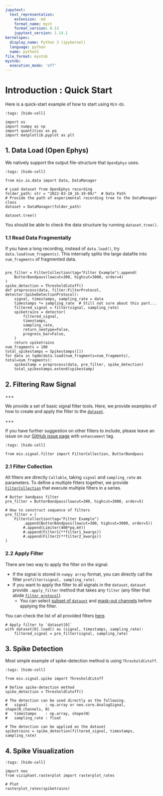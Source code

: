 ```yaml
---
jupytext:
  text_representation:
    extension: .md
    format_name: myst
    format_version: 0.13
    jupytext_version: 1.14.1
kernelspec:
  display_name: Python 3 (ipykernel)
  language: python
  name: python3
file_format: mystnb
mystnb:
  execution_mode: 'off'
---
```


# Introduction : Quick Start

Here is a quick-start example of how to start using `MiV-OS`.

```{code-cell} ipython3
:tags: [hide-cell]

import os
import numpy as np
import quantities as pq
import matplotlib.pyplot as plt
```

## 1. Data Load (Open Ephys)

We natively support the output file-structure that `OpenEphys` uses.

```{code-cell} ipython3
:tags: [hide-cell]

from miv.io.data import Data, DataManager
```

```{code-cell} ipython3
# Load dataset from OpenEphys recording
folder_path: str = "2022-03-10_16-19-09/"  # Data Path
# Provide the path of experimental recording tree to the DataManager class
dataset = DataManager(folder_path)
```

```{code-cell} ipython3
dataset.tree()
```

You should be able to check the data structure by running `dataset.tree()`.

### 1.1 Read Data Fragmentally

If you have a long recording, instead of `data.load()`, try `data.load(num_fragments)`. This internally splits the large datafile into `num_fragments` of fragmented data.

```{code-cell} ipython3

pre_filter = FilterCollection(tag="Filter Example").append(
    ButterBandpass(lowcut=300, highcut=3000, order=4)
)
spike_detection = ThresholdCutoff()
def preprocess(data, filter:FilterProtocol, detector:SpikeDetectionProtocol):
    signal, timestamps, sampling_rate = data
    timestamps *= sampling_rate  # Still not sure about this part...
    filtered_signal = filter(signal, sampling_rate)
    spiketrains = detector(
        filtered_signal,
        timestamps,
        sampling_rate,
        return_neotype=False,
        progress_bar=False,
    )
    return spiketrains
num_fragments = 100
total_spikestamps = Spikestamps([])
for data in tqdm(data.load(num_fragments=num_fragments), total=num_fragments):
    spikestamp = preprocess(data, pre_filter, spike_detection)
    total_spikestamps.extend(spikestamp)
```

## 2. Filtering Raw Signal

+++

We provide a set of basic signal filter tools.
Here, we provide examples of how to create and apply the filter to the [`dataset`](../api/io.rst).

+++

If you have further suggestion on other filters to include, please leave an issue on our [GitHub issue page](https://github.com/GazzolaLab/MiV-OS/issues) with `enhancement` tag.

```{code-cell} ipython3
:tags: [hide-cell]

from miv.signal.filter import FilterCollection, ButterBandpass
```

### 2.1 Filter Collection

All filters are directly `Callable`, taking `signal` and `sampling_rate` as parameters.
To define a multiple filters together, we provide [`FilterCollection`](miv.signal.filter.FilterCollection) that execute multiple filters in a series.

```{code-cell} ipython3
# Butter bandpass filter
pre_filter = ButterBandpass(lowcut=300, highcut=3000, order=5)

# How to construct sequence of filters
pre_filter = (
    FilterCollection(tag="Filter Example")
        .append(ButterBandpass(lowcut=300, highcut=3000, order=5))
        #.append(Limiter(400*pq.mV))
        #.append(Filter1(**filter1_kwargs))
        #.append(Filter2(**filter2_kwargs))
)
```

### 2.2 Apply Filter

There are two way to apply the filter on the signal.
- If the signal is stored in `numpy array` format, you can directly call the filter `prefilter(signal, sampling_rate)`.
- If you want to apply the filter to all signals in the `dataset`, `dataset` provide `.apply_filter` method that takes any `filter` (any filter that abide [`filter protocol`](../api/_toctree/FilterAPI/miv.signal.filter.FilterProtocol)).
  - You can select [subset of `dataset`](miv.io.data.DataManager) and [mask-out channels](miv.io.data.Data) before applying the filter.

You can check the list of all provided filters [here](../api/signal).

```{code-cell} ipython3
# Apply filter to `dataset[0]`
with dataset[0].load() as (signal, timestamps, sampling_rate):
    filtered_signal = pre_filter(signal, sampling_rate)
```

## 3. Spike Detection

Most simple example of spike-detection method is using `ThresholdCutoff`.

```{code-cell} ipython3
:tags: [hide-cell]

from miv.signal.spike import ThresholdCutoff
```

```{code-cell} ipython3
# Define spike-detection method
spike_detection = ThresholdCutoff()

# The detection can be used directly as the following.
#   signal        : np.array or neo.core.AnalogSignal, shape(N_channels, N)
#   timestamps    : np.array, shape(N)
#   sampling_rate : float

# The detection can be applied on the dataset
spiketrains = spike_detection(filtered_signal, timestamps, sampling_rate)
```

## 4. Spike Visualization

```{code-cell} ipython3
:tags: [hide-cell]

import neo
from viziphant.rasterplot import rasterplot_rates
```

```{code-cell} ipython3
# Plot
rasterplot_rates(spiketrains)
```
